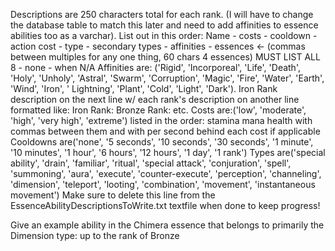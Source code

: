 Descriptions are 250 characters total for each rank. (I will have to change the database table to match this later and need to add affinities to essence abilities too as a varchar). 
List out in this order: Name - costs - cooldown - action cost - type - secondary types - affinities - essences <- (commas between multiples for any one thing, 60 chars 4 essences) MUST LIST ALL 8 - none - when N/A 
Affinities are: ('Rigid', 'Incorporeal', 'Life', 'Death', 'Holy', 'Unholy', 'Astral', 'Swarm', 'Corruption', 'Magic', 'Fire', 'Water', 'Earth', 'Wind', 'Iron', ' Lightning', 'Plant', 'Cold', 'Light', 'Dark'). 
Iron Rank description on the next line w/ each rank's description on another line formatted like:
Iron Rank:
Bronze Rank: etc.
Costs are:('low', 'moderate', 'high', 'very high', 'extreme') listed in the order: stamina mana health with commas between them and with per second behind each cost if applicable
Cooldowns are('none', '5 seconds', '10 seconds', '30 seconds', '1 minute', '10 minutes', '1 hour', '6 hours', '12 hours', '1 day', '1 rank') 
Types are('special ability', 'drain', 'familiar', 'ritual', 'special attack', 'conjuration', 'spell', 'summoning', 'aura', 'execute', 'counter-execute', 'perception', 'channeling', 'dimension', 'teleport', 'looting', 'combination', 'movement', 'instantaneous movement') 
Make sure to delete this line from the EssenceAbilityDescriptionsToWrite.txt textfile when done to keep progress! 


Give an example ability in the Chimera essence that belongs to primarily the Dimension type: up to the rank of Bronze
	
